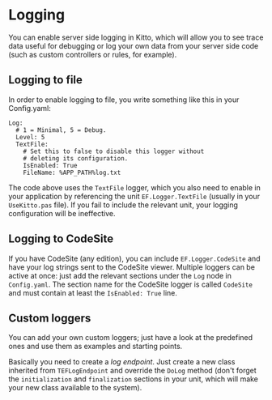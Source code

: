 # Logging #

You can enable server side logging in Kitto, which will allow you to see trace data useful for debugging or log your own data from your server side code (such as custom controllers or rules, for example).

## Logging to file ##

In order to enable logging to file, you write something like this in your Config.yaml:

```
Log:
  # 1 = Minimal, 5 = Debug.
  Level: 5
  TextFile:
    # Set this to false to disable this logger without
    # deleting its configuration.
    IsEnabled: True
    FileName: %APP_PATH%log.txt
```

The code above uses the `TextFile` logger, which you also need to enable  in your application by referencing the unit `EF.Logger.TextFile` (usually in your `UseKitto.pas` file). If you fail to include the relevant unit, your logging configuration will be ineffective.

## Logging to CodeSite ##

If you have CodeSite (any edition), you can include `EF.Logger.CodeSite` and have your log strings sent to the CodeSite viewer. Multiple loggers can be active at once: just add the relevant sections under the `Log` node in `Config.yaml`. The section name for the CodeSite logger is called `CodeSite` and must contain at least the `IsEnabled: True` line.

## Custom loggers ##

You can add your own custom loggers; just have a look at the predefined ones and use them as examples and starting points.

Basically you need to create a _log endpoint_. Just create a new class inherited from `TEFLogEndpoint` and override the `DoLog` method (don't forget the `initialization` and `finalization` sections in your unit, which will make your new class available to the system).